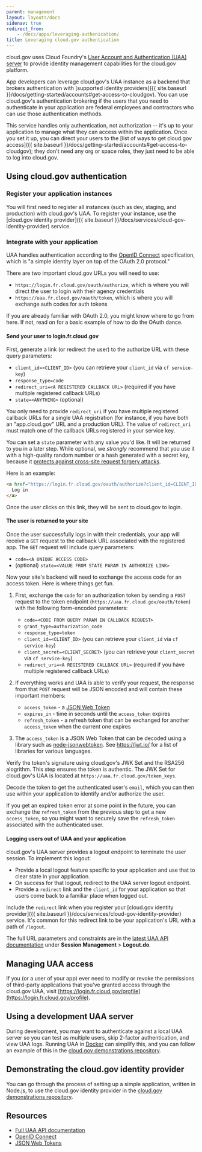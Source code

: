 ```yaml
---
parent: management
layout: layouts/docs
sidenav: true
redirect_from:
    - /docs/apps/leveraging-authenication/
title: Leveraging cloud.gov authentication
---
```


cloud.gov uses Cloud Foundry's [User Account and Authentication (UAA) server](https://docs.cloudfoundry.org/concepts/architecture/uaa.html) to provide identity management capabilities for the cloud.gov platform.

App developers can leverage cloud.gov's UAA instance as a backend that brokers authentication with [supported identity providers]({{ site.baseurl }}/docs/getting-started/accounts#get-access-to-cloudgov). You can use cloud.gov's authentication brokering if the users that you need to authenticate in your application are federal employees and contractors who can use those authentication methods.

This service handles only authentication, not authorization -- it's up to your application to manage what they can access within the application. Once you set it up, you can direct your users to the [list of ways to get cloud.gov access]({{ site.baseurl }}/docs/getting-started/accounts#get-access-to-cloudgov); they don't need any org or space roles, they just need to be able to log into cloud.gov.

## Using cloud.gov authentication

### Register your application instances

You will first need to register all instances (such as dev, staging, and production) with cloud.gov's UAA. To register your instance, use the [cloud.gov identity provider]({{ site.baseurl }}/docs/services/cloud-gov-identity-provider) service.

### Integrate with your application

UAA handles authentication according to the [OpenID Connect](http://openid.net/connect/) specification, which is "a simple identity layer on top of the OAuth 2.0 protocol."

There are two important cloud.gov URLs you will need to use:

- `https://login.fr.cloud.gov/oauth/authorize`, which is where you will direct the user to login with their agency credentials
- `https://uaa.fr.cloud.gov/oauth/token`, which is where you will exchange auth codes for auth tokens

If you are already familiar with OAuth 2.0, you might know where to go from here. If not, read on for a basic example of how to do the OAuth dance.

#### Send your user to login.fr.cloud.gov

First, generate a link (or redirect the user) to the authorize URL with these
query parameters:

- `client_id=<CLIENT_ID>` (you can retrieve your `client_id` via `cf service-key`)
- `response_type=code`
- `redirect_uri=<A REGISTERED CALLBACK URL>` (required if you have multiple registered callback URLs)
- `state=<ANYTHING>` (optional)

You only need to provide `redirect_uri` if you have multiple registered callback URLs for a single
UAA registration (for instance, if you have both an "app.cloud.gov" URL and a production URL).
The value of `redirect_uri` must match one of the callback URLs registered in your service key.

You can set a `state` parameter with any value you'd like.
It will be returned to you in a later step. While optional, we *strongly*
recommend that you use it with a high-quality random number or a hash generated with a secret key, because it [protects against cross-site request forgery attacks](http://www.thread-safe.com/2014/05/the-correct-use-of-state-parameter-in.html).

Here is an example:

```html
<a href="https://login.fr.cloud.gov/oauth/authorize?client_id=CLIENT_ID&response_type=code&state=9ab894ad91d99eb9ee4b30ea7f02b9d8e43eb15db58ff93e4894f3b49817d7ab">
  Log in
</a>
```

Once the user clicks on this link, they will be sent to cloud.gov to login.

#### The user is returned to your site

Once the user successfully logs in with their credentials, your app will
receive a `GET` request to the callback URL associated with the registered
app. The `GET` request will include query parameters:

- `code=<A UNIQUE ACCESS CODE>`
- (optional) `state=<VALUE FROM STATE PARAM IN AUTHORIZE LINK>`

Now your site's backend will need to exchange the access code for an
access token. Here is where things get fun.

1. First, exchange the `code` for an authorization token by sending a
  `POST` request to the token endpoint
  (`https://uaa.fr.cloud.gov/oauth/token`) with the following form-encoded
  parameters:

    - `code=<CODE FROM QUERY PARAM IN CALLBACK REQUEST>`
    - `grant_type=authorization_code`
    - `response_type=token`
    - `client_id=<CLIENT_ID>` (you can retrieve your `client_id` via `cf service-key`)
    - `client_secret=<CLIENT_SECRET>` (you can retrieve your `client_secret` via `cf service-key`)
    - `redirect_uri=<A REGISTERED CALLBACK URL>` (required if you have multiple registered callback URLs)

2. If everything works and UAA is able to verify your request, the response
  from that `POST` request will be JSON encoded and will contain these
  important members:

    - `access_token` - a [JSON Web Token](https://jwt.io/)
    - `expires_in` - time in seconds until the `access_token` expires
    - `refresh_token` - a refresh token that can be exchanged for another
      `access_token` when the current one expires

3. The `access_token` is a JSON Web Token that can be decoded using a
  library such as [node-jsonwebtoken](https://github.com/auth0/node-jsonwebtoken).
  See <https://jwt.io/> for a list of libraries for various languages.
  
  Verify the token's signature using cloud.gov's JWK Set and the RSA256 alogrithm. This step ensures the
  token is authentic. The JWK Set for cloud.gov's UAA is located at `https://uaa.fr.cloud.gov/token_keys`.
  
  Decode the token to get the authenticated user's `email`, which you can then use within
  your application to identify and/or authorize the user.

  If you get an expired token error at some point in the future, you can
  exchange the `refresh_token` from the previous step to get a new `access_token`,
  so you might want to securely save the `refresh_token` associated with the
  authenticated user.

#### Logging users out of UAA and your application

cloud.gov's UAA server provides a logout endpoint to terminate the user session.
To implement this logout:

- Provide a local logout feature specific to your application and use that to
  clear state in your application.
- On success for that logout, redirect to the UAA server logout endpoint.
- Provide a `redirect` link and the `client_id` for your application so that
  users come back to a familiar place when logged out.

Include the `redirect` link when you register your [cloud.gov identity
provider]({{ site.baseurl }}/docs/services/cloud-gov-identity-provider)
service. It's common for this redirect link to be your application's URL with a
path of `/logout`.

The full URL parameters and constraints are in the [latest UAA API
documentation](https://docs.cloudfoundry.org/api/uaa/) under **Session
Management** > **Logout.do**.

## Managing UAA access

If you (or a user of your app) ever need to modify or revoke the permissions of
third-party applications that you've granted access through the cloud.gov UAA,
visit [https://login.fr.cloud.gov/profile](https://login.fr.cloud.gov/profile).

## Using a development UAA server

During development, you may want to authenticate against a local UAA server
so you can test as multiple users, skip 2-factor authentication,
and view UAA logs. Running UAA in [Docker](https://www.docker.com) can simplify this,
and you can follow an example of this in the [cloud.gov demonstrations repository](https://github.com/18F/cg-demos/blob/master/cg-identity/README.md#2-run-a-local-uaa-server-for-local-development).

## Demonstrating the cloud.gov identity provider

You can go through the process of setting up a simple application, written in Node.js, to use the cloud.gov identity provider in the [cloud.gov demonstrations repository](https://github.com/18F/cg-demos/blob/master/cg-identity/README.md#1-run-an-application-in-cloudgov-that-uses-the-identity-provider).

## Resources

- [Full UAA API documentation](https://github.com/cloudfoundry/uaa/blob/master/docs/UAA-APIs.rst)
- [OpenID Connect](http://openid.net/connect/)
- [JSON Web Tokens](https://jwt.io/)
